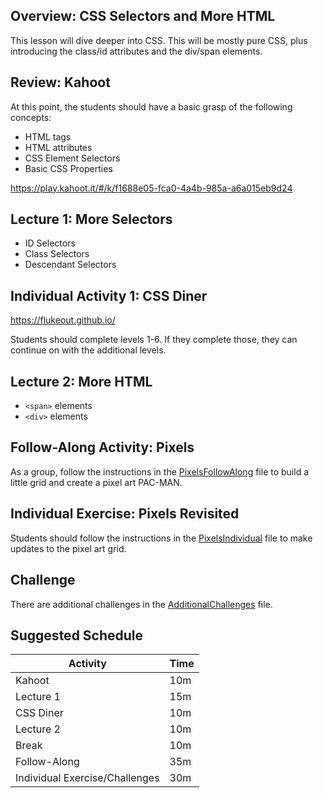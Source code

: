 ## Overview: CSS Selectors and More HTML
This lesson will dive deeper into CSS. This will be mostly pure CSS, plus introducing the class/id attributes and the div/span elements.

## Review: Kahoot
At this point, the students should have a basic grasp of the following concepts:
- HTML tags
- HTML attributes
- CSS Element Selectors
- Basic CSS Properties

https://play.kahoot.it/#/k/f1688e05-fca0-4a4b-985a-a6a015eb9d24

## Lecture 1: More Selectors
- ID Selectors
- Class Selectors
- Descendant Selectors

## Individual Activity 1: CSS Diner
https://flukeout.github.io/

Students should complete levels 1-6. If they complete those, they can continue on with the additional levels.

## Lecture 2: More HTML
- `<span>` elements
- `<div>` elements

## Follow-Along Activity: Pixels
As a group, follow the instructions in the [PixelsFollowAlong](PixelsFollowAlong.md) file to build a little grid and create a pixel art PAC-MAN.

## Individual Exercise: Pixels Revisited
Students should follow the instructions in the [PixelsIndividual](PixelsIndividual.md) file to make updates to the pixel art grid.

## Challenge
There are additional challenges in the [AdditionalChallenges](AdditionalChallenges.md) file.

## Suggested Schedule
| Activity | Time |
|-|-|
| Kahoot  | 10m |
| Lecture 1 | 15m |
| CSS Diner | 10m |
| Lecture 2 | 10m |
| Break | 10m |
| Follow-Along | 35m |
| Individual Exercise/Challenges | 30m |